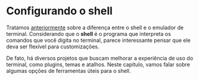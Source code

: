 # Configurando o shell

Tratamos [anteriormente](/src/chapters/terminal/index.md) sobre a diferença entre o shell e o emulador de terminal.
Considerando que o **shell** é o programa que interpreta os comandos que você digita no terminal, parece interessante pensar que ele deva ser flexível para customizações.

De fato, há diversos projetos que buscam melhorar a experiência de uso do terminal, como plugins, temas e atalhos.
Neste capítulo, vamos falar sobre algumas opções de ferramentas úteis para o shell.
